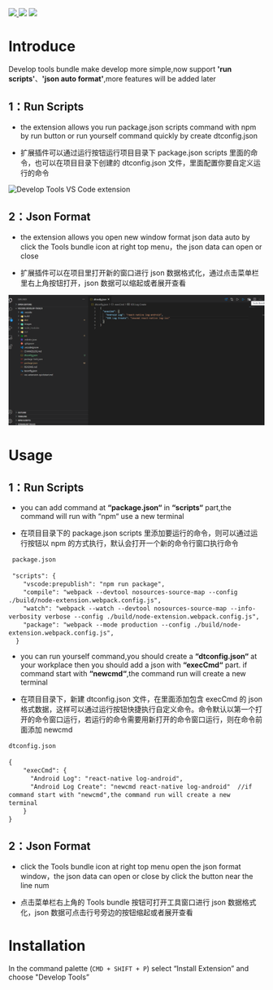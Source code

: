 <a href="https://marketplace.visualstudio.com/items?itemName=leach-chen.vscode-develop-tools#overview"><img src="https://vsmarketplacebadge.apphb.com/version/leach-chen.vscode-develop-tools.svg" /> <img src="https://vsmarketplacebadge.apphb.com/installs-short/leach-chen.vscode-develop-tools.svg" /></a> <a href="https://marketplace.visualstudio.com/items?itemName=leach-chen.vscode-develop-tools#review-details"><img src="https://vsmarketplacebadge.apphb.com/rating-star/leach-chen.vscode-develop-tools.svg" /></a>

# Introduce

Develop tools bundle make develop more simple,now support **'run scripts'**、**'json auto format'**,more features will be added later

## **1：Run Scripts**

- the extension allows you run package.json scripts command with npm by run button or run yourself command quickly by create dtconfig.json

- 扩展插件可以通过运行按钮运行项目目录下 package.json scripts 里面的命令，也可以在项目目录下创建的 dtconfig.json 文件，里面配置你要自定义运行的命令

![Develop Tools VS Code extension](./images/runscript.gif)

## **2：Json Format**

- the extension allows you open new window format json data auto by click the Tools bundle icon at right top menu，the json data can open or close

- 扩展插件可以在项目里打开新的窗口进行 json 数据格式化，通过点击菜单栏里右上角按钮打开，json 数据可以缩起或者展开查看

![Develop Tools VS Code extension](./images/jsonformat.gif)

# Usage

## **1：Run Scripts**

- you can add command at **“package.json“** in **“scripts“** part,the command will run with “npm“ use a new terminal

- 在项目目录下的 package.json scripts 里添加要运行的命令，则可以通过运行按钮以 npm 的方式执行，默认会打开一个新的命令行窗口执行命令

```
 package.json

 "scripts": {
    "vscode:prepublish": "npm run package",
    "compile": "webpack --devtool nosources-source-map --config ./build/node-extension.webpack.config.js",
    "watch": "webpack --watch --devtool nosources-source-map --info-verbosity verbose --config ./build/node-extension.webpack.config.js",
    "package": "webpack --mode production --config ./build/node-extension.webpack.config.js",
  }
```

- you can run yourself command,you should create a **“dtconfig.json“** at your workplace then you should add a json with **“execCmd“** part. if command start with **“newcmd“**,the command run will create a new terminal

- 在项目目录下，新建 dtconfig.json 文件，在里面添加包含 execCmd 的 json 格式数据，这样可以通过运行按钮快捷执行自定义命令。命令默认以第一个打开的命令窗口运行，若运行的命令需要用新打开的命令窗口运行，则在命令前面添加 newcmd

```
dtconfig.json

{
    "execCmd": {
      "Android Log": "react-native log-android",
	  "Android Log Create": "newcmd react-native log-android"  //if command start with "newcmd",the command run will create a new  terminal
    }
}
```

## **2：Json Format**

- click the Tools bundle icon at right top menu open the json format window，the json data can open or close by click the button near the line num

- 点击菜单栏右上角的 Tools bundle 按钮可打开工具窗口进行 json 数据格式化，json 数据可点击行号旁边的按钮缩起或者展开查看

# Installation

In the command palette (`CMD + SHIFT + P`) select “Install Extension” and choose "Develop Tools”
